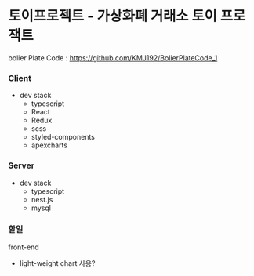 # 토이프로젝트 - 가상화폐 거래소 토이 프로잭트

bolier Plate Code : https://github.com/KMJ192/BolierPlateCode_1

### Client
- dev stack
  - typescript
  - React
  - Redux
  - scss
  - styled-components
  - apexcharts

### Server
- dev stack
  - typescript
  - nest.js
  - mysql

### 할일
front-end
 - light-weight chart 사용?
<!-- - front-end
  - 빗썸api -> Get Data
  - candlestick chart 구현(Data 배열 최대길이 200)
  - 1분단위 chart 배열 갱신 및 coin_data save request
  - coin별 최초 데이터 저장 유무 local storage에 저장
    + (```true``` : 저장완료, ```false``` : 미저장, request to server)

- back-end
  - data 전역저장
  - coin table, coin_data table join -->